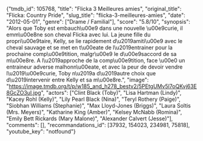 {"tmdb_id": 105768, "title": "Flicka 3  Meilleures amies", "original_title": "Flicka: Country Pride", "slug_title": "flicka-3-meilleures-amies", "date": "2012-05-01", "genre": ["Drame / Familial"], "score": "5.8/10", "synopsis": "Alors que Toby est embauch\u00e9 dans une nouvelle \u00e9curie, il emm\u00e8ne son cheval Flicka avec lui. La jeune fille du propri\u00e9taire, Kelly, se lie rapidement d\u2019amiti\u00e9 avec le cheval sauvage et se met en t\u00eate de l\u2019entrainer pour la prochaine comp\u00e9tition, malgr\u00e9 le d\u00e9saccord de sa m\u00e8re. A l\u2019approche de la comp\u00e9tition, face \u00e0 un entraineur adverse malhonn\u00eate, et avec la peur de devoir vendre l\u2019\u00e9curie, Toby n\u2019a d\u2019autre choix que d\u2019intervenir entre Kelly et sa m\u00e8re.", "image": "https://image.tmdb.org/t/p/w185_and_h278_bestv2/5PEtgUMv5l7oQKvj63E8GcZO3uI.jpg", "actors": ["Clint Black (Toby)", "Lisa Hartman (Lindy)", "Kacey Rohl (Kelly)", "Lily Pearl Black (Nina)", "Teryl Rothery (Paige)", "Siobhan Williams (Stephanie)", "Max Lloyd-Jones (Briggs)", "Laura Soltis (Mrs. Meyers)", "Katharine King (Amber)", "Kelsey McNabb (Romina)", "Emily Bett Rickards (Mary Malone)", "Alexander Calvert (Jesse)"], "comments": [], "recommandations_id": [37932, 154023, 234981, 75818], "youtube_key": "notfound"}